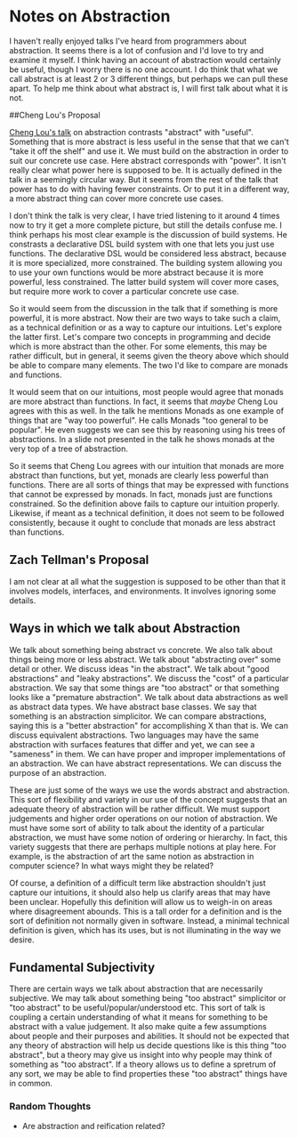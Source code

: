 # Notes on Abstraction

I haven't really enjoyed talks I've heard from programmers about abstraction. It seems there is a lot of confusion and I'd love to try and examine it myself. I think having an account of abstraction would certainly be useful, though I worry there is no one account. I do think that what we call abstract is at least 2 or 3 different things, but perhaps we can pull these apart. To help me think about what abstract is, I will first talk about what it is not.

##Cheng Lou's Proposal

[Cheng Lou's talk](https://www.youtube.com/watch?v=mVVNJKv9esE&t=912s) on abstraction contrasts "abstract" with "useful". Something that is more abstract is less useful in the sense that that we can't "take it off the shelf" and use it. We must build on the abstraction in order to suit our concrete use case. Here abstract corresponds with "power". It isn't really clear what power here is supposed to be. It is actually defined in the talk in a seemingly circular way. But it seems from the rest of the talk that power has to do with having fewer constraints. Or to put it in a different way, a more abstract thing can cover more concrete use cases. 

I don't think the talk is very clear, I have tried listening to it around 4 times now to try it get a more complete picture, but still the details confuse me. I think perhaps his most clear example is the discussion of build systems. He constrasts a declarative DSL build system with one that lets you just use functions. The declarative DSL would be considered less abstract, because it is more specialized, more constrained. The building system allowing you to use your own functions would be more abstract because it is more powerful, less constrained. The latter build system will cover more cases, but require more work to cover a particular concrete use case.

So it would seem from the discussion in the talk that if something is more powerful, it is more abstract. Now their are two ways to take such a claim, as a technical definition or as a way to capture our intuitions. Let's explore the latter first. Let's compare two concepts in programming and decide which is more abstract than the other. For some elements, this may be rather difficult, but in general, it seems given the theory above which should be able to compare many elements. The two I'd like to compare are monads and functions.

It would seem that on our intuitions, most people would agree that monads are more abstract than functions. In fact, it seems that *maybe* Cheng Lou agrees with this as well. In the talk he mentions Monads as one example of things that are "way too powerful". He calls Monads "too general to be popular". He even suggests we can see this by reasoning using his trees of abstractions. In a slide not presented in the talk he shows monads at the very top of a tree of abstraction.

So it seems that Cheng Lou agrees with our intuition that monads are more abstract than functions, but yet, monads are clearly less powerful than functions. There are all sorts of things that may be expressed with functions that cannot be expressed by monads. In fact, monads just are functions constrained. So the definition above fails to capture our intuition properly. Likewise, if meant as a technical definition, it does not seem to be followed consistently, because it ought to conclude that monads are less abstract than functions.

## Zach Tellman's Proposal

I am not clear at all what the suggestion is supposed to be other than that it involves models, interfaces, and environments. It involves ignoring some details.

## Ways in which we talk about Abstraction

We talk about something being abstract vs concrete. We also talk about things being more or less abstract. We talk about "abstracting over" some detail or other. We discuss ideas "in the abstract". We talk about "good abstractions" and "leaky abstractions". We discuss the "cost" of a particular abstraction. We say that some things are "too abstract" or that something looks like a "premature abstraction". We talk about data abstractions as well as abstract data types. We have abstract base classes. We say that something is an abstraction simplicitor. We can compare abstractions, saying this is a "better abstraction" for accomplishing X than that is. We can discuss equivalent abstractions. Two languages may have the same abstraction with surfaces features that differ and yet, we can see a "sameness" in them. We can have proper and improper implementations of an abstraction. We can have abstract representations. We can discuss the purpose of an abstraction.

These are just some of the ways we use the words abstract and abstraction. This sort of flexibility and variety in our use of the concept suggests that an adequate theory of abstraction will be rather difficult. We must support judgements and higher order operations on our notion of abstraction. We must have some sort of ability to talk about the identity of a particular abstraction, we must have some notion of ordering or hierarchy. In fact, this variety suggests that there are perhaps multiple notions at play here. For example, is the abstraction of art the same notion as abstraction in computer science? In what ways might they be related?

Of course, a definition of a difficult term like abstraction shouldn't just capture our intuitions, it should also help us clarify areas that may have been unclear. Hopefully this definition will allow us to weigh-in on areas where disagreement abounds. This is a tall order for a definition and is the sort of definition not normally given in software. Instead, a minimal technical definition is given, which has its uses, but is not illuminating in the way we desire.

## Fundamental Subjectivity

There are certain ways we talk about abstraction that are necessarily subjective. We may talk about something being "too abstract" simplicitor or "too abstract" to be useful/popular/understood etc. This sort of talk is coupling a certain understanding of what it means for something to be abstract with a value judgement. It also make quite a few assumptions about people and their purposes and abilities. It should not be expected that any theory of abstraction will help us decide questions like is this thing "too abstract", but a theory may give us insight into why people may think of something as "too abstract". If a theory allows us to define a spretrum of any sort, we may be able to find properties these "too abstract" things have in common.



### Random Thoughts

* Are abstraction and reification related?

